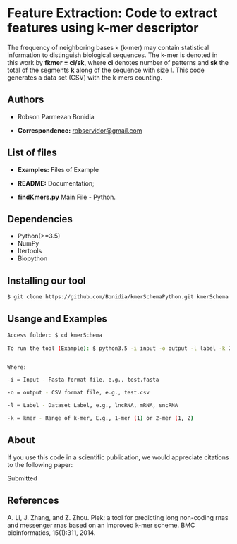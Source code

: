 # Feature Extraction: Code to extract features using k-mer descriptor

The frequency of neighboring bases k (k-mer) may contain statistical information to distinguish biological sequences. The k-mer is denoted in this work by **fkmer = ci/sk**, where **ci** denotes number of patterns and **sk** the total of the segments **k** along of the sequence with size **l**. This code generates a data set (CSV) with the k-mers counting.


## Authors

* Robson Parmezan Bonidia

* **Correspondence:** robservidor@gmail.com


## List of files

 - **Examples:** Files of Example

 - **README:** Documentation;

 - **findKmers.py** Main File - Python.


## Dependencies

- Python(>=3.5)
- NumPy 
- Itertools
- Biopython


## Installing our tool

```sh
$ git clone https://github.com/Bonidia/kmerSchemaPython.git kmerSchema
```

## Usange and Examples


```sh
Access folder: $ cd kmerSchema
 
To run the tool (Example): $ python3.5 -i input -o output -l label -k 2


Where:

-i = Input - Fasta format file, e.g., test.fasta

-o = output - CSV format file, e.g., test.csv

-l = Label - Dataset Label, e.g., lncRNA, mRNA, sncRNA

-k = kmer - Range of k-mer, E.g., 1-mer (1) or 2-mer (1, 2)
```

## About

If you use this code in a scientific publication, we would appreciate citations to the following paper:

Submitted

## References

A. Li, J. Zhang, and Z. Zhou. Plek: a tool for predicting long non-coding rnas and messenger rnas based on an improved k-mer scheme. BMC bioinformatics, 15(1):311, 2014.